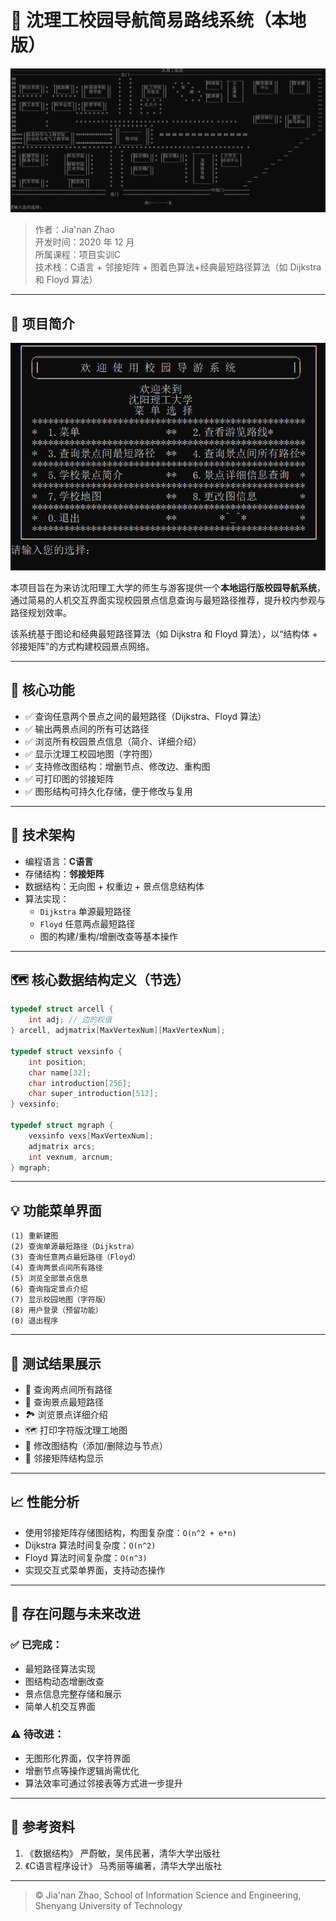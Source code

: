 
# 🧭 沈理工校园导航简易路线系统（本地版）

![预览图](1.png)

> 作者：Jia'nan Zhao  
> 开发时间：2020 年 12 月  
> 所属课程：项目实训C  
> 技术栈：C语言 + 邻接矩阵 + 图着色算法+经典最短路径算法（如 Dijkstra 和 Floyd 算法）


---

## 📌 项目简介

![预览图](2.png)

本项目旨在为来访沈阳理工大学的师生与游客提供一个**本地运行版校园导航系统**，通过简易的人机交互界面实现校园景点信息查询与最短路径推荐，提升校内参观与路径规划效率。

该系统基于图论和经典最短路径算法（如 Dijkstra 和 Floyd 算法），以“结构体 + 邻接矩阵”的方式构建校园景点网络。

---

## 🎯 核心功能

- ✅ 查询任意两个景点之间的最短路径（Dijkstra、Floyd 算法）
- ✅ 输出两景点间的所有可达路径
- ✅ 浏览所有校园景点信息（简介、详细介绍）
- ✅ 显示沈理工校园地图（字符图）
- ✅ 支持修改图结构：增删节点、修改边、重构图
- ✅ 可打印图的邻接矩阵
- ✅ 图形结构可持久化存储，便于修改与复用

---

## 🧱 技术架构

- 编程语言：**C语言**
- 存储结构：**邻接矩阵**
- 数据结构：无向图 + 权重边 + 景点信息结构体
- 算法实现：
  - `Dijkstra` 单源最短路径
  - `Floyd` 任意两点最短路径
  - 图的构建/重构/增删改查等基本操作

---

## 🗺️ 核心数据结构定义（节选）

```c
typedef struct arcell {
    int adj; // 边的权值
} arcell, adjmatrix[MaxVertexNum][MaxVertexNum];

typedef struct vexsinfo {
    int position;
    char name[32];
    char introduction[256];
    char super_introduction[512];
} vexsinfo;

typedef struct mgraph {
    vexsinfo vexs[MaxVertexNum];
    adjmatrix arcs;
    int vexnum, arcnum;
} mgraph;
```

---

## 💡 功能菜单界面

```text
(1) 重新建图
(2) 查询单源最短路径（Dijkstra）
(3) 查询任意两点最短路径（Floyd）
(4) 查询两景点间所有路径
(5) 浏览全部景点信息
(6) 查询指定景点介绍
(7) 显示校园地图（字符版）
(8) 用户登录（预留功能）
(0) 退出程序
```

---

## 🧪 测试结果展示

- 🌉 查询两点间所有路径
- 📍 查询景点最短路径
- 🏞️ 浏览景点详细介绍
- 🗺️ 打印字符版沈理工地图
- 🧰 修改图结构（添加/删除边与节点）
- 📑 邻接矩阵结构显示

---

## 📈 性能分析

- 使用邻接矩阵存储图结构，构图复杂度：`O(n^2 + e*n)`
- Dijkstra 算法时间复杂度：`O(n^2)`
- Floyd 算法时间复杂度：`O(n^3)`
- 实现交互式菜单界面，支持动态操作

---

## 🔧 存在问题与未来改进

### ✅ 已完成：
- 最短路径算法实现
- 图结构动态增删改查
- 景点信息完整存储和展示
- 简单人机交互界面

### ⚠️ 待改进：
- 无图形化界面，仅字符界面
- 增删节点等操作逻辑尚需优化
- 算法效率可通过邻接表等方式进一步提升

---

## 📝 参考资料

1. 《数据结构》 严蔚敏，吴伟民著，清华大学出版社
2. 《C语言程序设计》 马秀丽等编著，清华大学出版社

---


> © Jia'nan Zhao, School of Information Science and Engineering, Shenyang University of Technology

